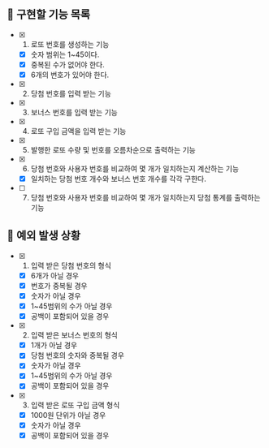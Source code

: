 ## 📌 구현할 기능 목록

- [x] 1. 로또 번호를 생성하는 기능
  - [x] 숫자 범위는 1~45이다.
  - [x] 중복된 수가 없어야 한다.
  - [x] 6개의 번호가 있어야 한다.

- [x] 2. 당첨 번호를 입력 받는 기능

- [x] 3. 보너스 번호를 입력 받는 기능

- [x] 4. 로또 구입 금액을 입력 받는 기능

- [x] 5. 발행한 로또 수량 및 번호를 오름차순으로 출력하는 기능

- [x] 6. 당첨 번호와 사용자 번호를 비교하여 몇 개가 일치하는지 계산하는 기능
  - [x] 일치하는 당첨 번호 개수와 보너스 번호 개수를 각각 구한다.

- [ ] 7. 당첨 번호와 사용자 번호를 비교하여 몇 개가 일치하는지 당첨 통계를 출력하는 기능

## 🎯 예외 발생 상황

- [x] 1. 입력 받은 당첨 번호의 형식
  - [x] 6개가 아닐 경우
  - [x] 번호가 중복될 경우
  - [x] 숫자가 아닐 경우
  - [x] 1~45범위의 수가 아닐 경우
  - [x] 공백이 포함되어 있을 경우

- [x] 2. 입력 받은 보너스 번호의 형식
  - [x] 1개가 아닐 경우
  - [x] 당첨 번호의 숫자와 중복될 경우
  - [x] 숫자가 아닐 경우
  - [x] 1~45범위의 수가 아닐 경우
  - [x] 공백이 포함되어 있을 경우

- [x] 3. 입력 받은 로또 구입 금액 형식
  - [x] 1000원 단위가 아닐 경우
  - [x] 숫자가 아닐 경우
  - [x] 공백이 포함되어 있을 경우